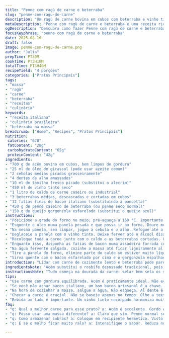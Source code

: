 ```yaml
---
title: "Penne com ragù de carne e beterraba"
slug: "penne-com-ragu-de-carne"
description: "Um ragù de carne bovina em cubos com beterraba e vinho tinto, cozido lentamente até ficar macio. Finalizado com penne caseiro colorido e queijo gorgonzola, além de pedaços crocantes de bacon italiano substituindo a pancetta. Uma receita que explora sabores intensos, textura firme da massa e um toque terroso da beterraba. Ideal para quem gosta de pratos robustos e com um visual vibrante no prato."
metaDescription: "Penne com ragù de carne e beterraba é uma receita rica em sabores e texturas. Uma experiência única na cozinha com carne macia e molho vibrante."
ogDescription: "Descubra como fazer Penne com ragù de carne e beterraba. Sabor intenso e visual incrível. Uma verdadeira explosão de gostos, vale a pena experimentar."
focusKeyphrase: "penne com ragù de carne e beterraba"
date: 2025-08-16
draft: false
image: penne-com-ragu-de-carne.png
author: "Julia"
prepTime: PT30M
cookTime: PT3H10M
totalTime: PT3H40M
recipeYield: "4 porções"
categories: ["Pratos Principais"]
tags:
- "massa"
- "ragù"
- "carne"
- "beterraba"
- "receitas"
- "culinária"
keywords:
- "receita italiana"
- "culinária brasileira"
- "beterraba na massa"
breadcrumb: ["Home", "Recipes", "Pratos Principais"]
nutrition: 
 calories: "670"
 fatContent: "28g"
 carbohydrateContent: "65g"
 proteinContent: "42g"
ingredients:
- "700 g de acém bovino em cubos, bem limpos de gordura"
- "25 ml de óleo de girassol (pode usar azeite comum)"
- "2 cebolas médias picadas grosseiramente"
- "4 dentes de alho amassados"
- "10 ml de tomilho fresco picado (substitui o alecrim)"
- "450 ml de vinho tinto seco"
- "1 litro de caldo de carne caseiro ou industrial"
- "3 beterrabas médias, descascadas e cortadas em cubos"
- "12 fatias finas de bacon italiano (substituindo a pancetta)"
- "450 g de penne caseiro de beterraba (ou penne seco normal)"
- "150 g de queijo gorgonzola esfarelado (substitui o queijo azul)"
instructions:
- "Posicione a grade do forno no meio; pré-aqueça a 160 °C. Importante: forno não pode estar muito quente para cozimento lento da carne."
- "Esquente o óleo numa panela pesada e que possa ir ao forno. Doure metade da carne de cada vez, selando bem por todos os lados até ganhar cor dourada. Vá tirando e colocando num prato à parte; tempere com sal e pimenta na hora do dourar para acentuar sabor."
- "Na mesma panela, sem limpar, jogue a cebola e o alho. Refogue até a cebola ficar translúcida, uns 5 minutos ou até perceber aquele aroma doce da cebola caramelizando levemente. Só após isso joga o tomilho - muda tudo no sabor."
- "Deglaceie a panela com o vinho tinto. Deixe ferver até o álcool dissipar e o líquido reduzir pela metade, cerca de 8-10 minutos. Isso concentra sabor e traz acidez na medida certa."
- "Recoloque toda a carne junto com o caldo e as beterrabas cortadas. O caldo deve quase cobrir tudo; se faltar, complete com água quente. Coloque tampa (pode ser papel-alumínio e depois tampo) e leve ao forno para um cozimento lento por volta de 2h20, só até a carne ficar macia, quase desmanchando, e as beterrabas moles, mas mantendo forma. Corte uma peça para checar sem se guiar só no relógio, a experiência é sua melhor amiga."
- "Enquanto isso, disponha as fatias de bacon numa assadeira forrada com papel manteiga. Leve ao forno quente (200 °C) para que fiquem crocantes em 11-13 minutos. Observe não queimar e vire na metade do tempo para dourar igual. Coloque em papel-toalha para tirar excesso de gordura e reserve."
- "Na água fervente salgada, cozinhe a massa até ficar ligeiramente al dente - fresco demora menos, uns 3-4 minutos; seca uns 6-7 minutos. Guarde cerca de meia xícara da água do cozimento para afinar o molho se necessário."
- "Tire a panela do forno, elimine parte do caldo se estiver muito líquido; volte para o fogo e junte a massa no ragù. Misture bem, catando toda a carne e beterraba pelos penne, adicionando água da massa aos poucos para deixar a textura perfeita — cremosa e sem caldo excessivo; ajuste sal e pimenta se precisar."
- "Sirva quente com o bacon esfarelado por cima e o gorgonzola espalhado para dar aquele toque salgado e cremoso que casa com o doce da beterraba e o robusto da carne."
introduction: "Lidar com carne de cozimento lento e beterraba pode parecer estranho num molho para massa, mas a combinação funciona de forma surpreendente. Quando preparo algo assim, sempre observo a textura da carne - precisa ficar macia, quase se desfazendo, mas sem virar um purê. A beterraba traz uma doçura terra bastante interessante que corta a intensidade do vinho e do caldo, equilibrando o prato. Usei bacon em vez de pancetta por aqui — mais fácil de achar e com um crocante que sobrevive bem à umidade do molho. A massa fresca tingida com beterraba resulta num prato visualmente imbatível. Acompanhada de gorgonzola, tem aquele toque requintado e rústico junto. Com paciência e atenção ao ponto da carne e da beterraba, esse prato vira uma experiência."
ingredientsNote: "Acém substitui o rosbife desossado tradicional, pois é gordura equilibrada e desmancha melhor em cozimento lento. Tomilho troca o alecrim: sabores parecidos, mas tomilho é menos invasivo pro vinho. Use óleo de girassol neutro para não mascarar aromas, mas azeite fica ótimo também. No lugar da pancetta, bacon fino dá textura parecida e sabor defumado mais forte — escolha um de boa qualidade, preferencialmente artesanal. Use penne seco bom se não quiser fazer em casa, mas faça uma massa caseira com beterraba para um visual lindo e sabor extra. Queijo gorgonzola substitui o queijo azul para um perfil aromático intenso, menos salgado, um equilíbrio interessante com o doce da beterraba."
instructionsNote: "Tudo começa na dourada da carne: selar bem sela os sucos e garante sabor. Água demais, molho ralo. Pouca, molho seco demais. Ajuste com a água do cozimento. Para o cozimento, não confie só no relógio, mexa e probe. Dourar cebola bem faz diferença — cheire o ar, reconhece rápido. Deglace com vinho para levantar o sabor preso no fundo da panela. O controle da temperatura no forno é crítico — muito quente carne fica dura, muito baixa demora anos. Bacon: crocante é ouro; não deixe passar do ponto porque amarga. Pro molho, misture a massa na panela e volte ao fogo para a massa absorver sabor, aquecer de novo. Se queijo estiver muito forte, diminua quantidade e aumente a beterraba para equilibrar. Serve quente, sempre, acompanhamento de vinho tinto encorpado para quem beber."
tips:
- "Use carne com gordura equilibrada. Acém é praticamente ideal. Não economize na selagem, isso garante o sabor. Olhe bem. Rola também usar músculo, mas o ponto é diferente."
- "Se você não achar bacon italiano, um bom bacon artesanal é a chave. A textura é importante. Não deixe passar do ponto pois amarga. Mantenha a crocância, pré-aquecer forno é essencial."
- "Na hora de cozinhar a massa, salgue a água. Não esqueça. Al dente é a meta. Massas frescas demoram menos. Água do cozimento é um truque; guarda sempre pra ajustar o molho depois."
- "Checar a carne é crucial. Não se baseie apenas no tempo. Olhe a textura. Deve desmanchar mas não virar pura pasta. Cortar um pedaço é sempre bom. Faça isso com cuidado."
- "Bebida ao lado é importante. Um vinho tinto encorpado harmoniza muito. O prato é robusto, precisa de companhia à altura. Olhe a acidez do vinho. Equilibra a doçura da beterraba."
faq:
- "q: Qual a melhor carne para esse prato? a: Acém é excelente. Gordo e magro em equilíbrio. Músculo funciona também. Controle o tempo de cozimento para não ficar seco."
- "q: Posso usar uma massa diferente? a: Claro que sim. Penne normal serve. Fresca é melhor, mais sabor. Mas o visual muda. Aqui é criatividade na cozinha, então faça o que tiver."
- "q: Como armazenar sobras? a: Coloque em recipiente hermético. Visto que fica melhor no dia seguinte. Pode até congelar. Mas evite temperaturas extremas, isso muda a textura."
- "q: E se o molho ficar muito ralo? a: Intensifique o sabor. Reduza no fogo. Ou adicione mais carne desfiada. Não esqueça, a água da massa é aliada. Use com moderação e ajuste."

---
```

